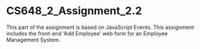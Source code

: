 # CS648_2_Assignment_2.2
This part of the assignment is based on JavaScript Events.
This assignment includes the front-end ‘Add Employee’ web form for an Employee Management System. 
